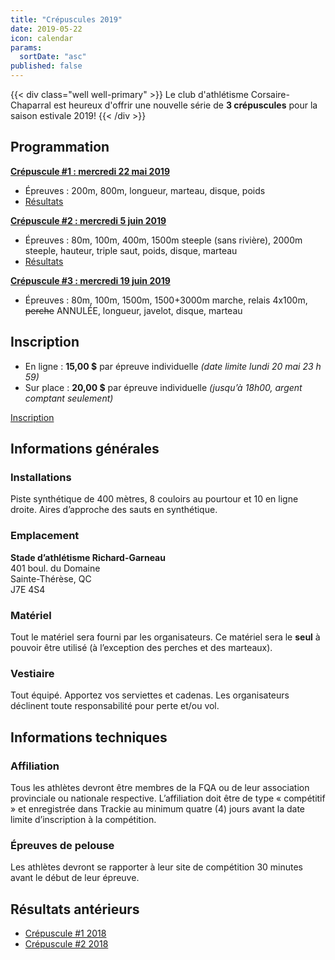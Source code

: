 ```yaml
---
title: "Crépuscules 2019"
date: 2019-05-22
icon: calendar
params:
  sortDate: "asc"
published: false
---
```


{{< div class="well well-primary" >}}
Le club d'athlétisme Corsaire-Chaparral est heureux d'offrir une nouvelle série de **3 crépuscules** pour la saison estivale 2019!
{{< /div >}}

## Programmation

[**Crépuscule #1 : mercredi 22 mai 2019**](crepuscule-1/) 

- Épreuves :
  200m, 800m, longueur, marteau, disque, poids
- [Résultats](/resultats/2019/crepuscule-coch-1/)

[**Crépuscule #2 : mercredi 5 juin 2019**](crepuscule-2/)

- Épreuves :
  80m, 100m, 400m, 1500m steeple (sans rivière), 2000m steeple, hauteur, triple saut, poids, disque, marteau 
- [Résultats](/resultats/2019/crepuscule-coch-2/)

[**Crépuscule #3 : mercredi 19 juin 2019**](crepuscule-3/)

- Épreuves :
  80m, 100m, 1500m, 1500+3000m marche, relais 4x100m, ~~perche~~ <span class="badge badge-danger">ANNULÉE</span>, longueur, javelot, disque, marteau

## Inscription

- En ligne : **15,00 $** par épreuve individuelle _(date limite lundi 20 mai 23 h 59)_
- Sur place : **20,00 $** par épreuve individuelle _(jusqu’à 18h00, argent comptant seulement)_

<a href="http://avs-sport.com/main.php" class="btn btn-primary" target="_blank">Inscription <span class="icon icon-angle-right"></span></a>

## Informations générales

### Installations

Piste synthétique de 400 mètres, 8 couloirs au pourtour et 10 en ligne droite.
Aires d’approche des sauts en synthétique.

### Emplacement

**Stade d’athlétisme Richard-Garneau**  
401 boul. du Domaine  
Sainte-Thérèse, QC  
J7E 4S4

### Matériel

Tout le matériel sera fourni par les organisateurs.
Ce matériel sera le **seul** à pouvoir être utilisé (à l’exception des perches et des marteaux).

### Vestiaire

Tout équipé. Apportez vos serviettes et cadenas. Les organisateurs déclinent toute responsabilité pour perte et/ou vol.

## Informations techniques

### Affiliation

Tous les athlètes devront être membres de la FQA ou de leur association provinciale ou nationale respective. L’affiliation doit être de type « compétitif » et enregistrée dans Trackie au minimum quatre (4) jours avant la date limite d’inscription à la compétition.

### Épreuves de pelouse

Les athlètes devront se rapporter à leur site de compétition 30 minutes avant le début de leur épreuve.

## Résultats antérieurs

* [Crépuscule #1 2018](/resultats/2018/crepuscule-coch-1/)
* [Crépuscule #2 2018](/resultats/2018/crepuscule-coch-2/)
